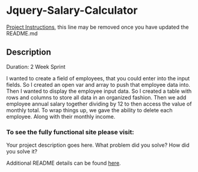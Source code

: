 # Jquery-Salary-Calculator

[Project Instructions](./INSTRUCTIONS.md), this line may be removed once you have updated the README.md

## Description

Duration: 2 Week Sprint

I wanted to create a field of employees, that you could enter into the input fields.
So I created an open var and array to push that employee data into.
Then I wanted to display the employee input data.
So I created a table with rows and columns to store all data in an organized fashion.
Then we add employee annual salary together dividing by 12 to then access the value of monthly total.
To wrap things up, we gave the ability to delete each employee.
Along with their monthly income.

### To see the fully functional site please visit:

Your project description goes here. What problem did you solve? How did you solve it?

Additional README details can be found [here](https://github.com/PrimeAcademy/readme-template/blob/master/README.md).
